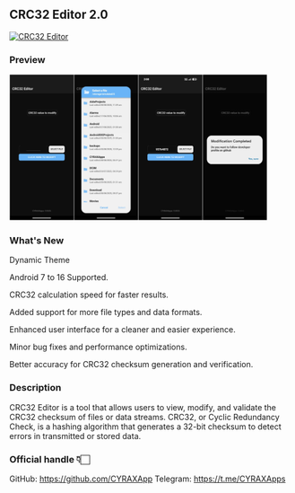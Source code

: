 ## CRC32 Editor 2.0

[![CRC32 Editor](https://img.shields.io/badge/Download-CRC32_Editor-blue?style=for-the-badge)](https://github.com/CYRAXApps/CRC32-Editor/releases/tag/CRC32-Editor)

### Preview

<div>
<img width="460" height="260" src="PreviewC3E.jpg" alt="Preview" title="Preview">
<div></div>

### What's New

Dynamic Theme

Android 7 to 16 Supported.

CRC32 calculation speed for faster results.

Added support for more file types and data formats.

Enhanced user interface for a cleaner and easier experience.

Minor bug fixes and performance optimizations.

Better accuracy for CRC32 checksum generation and verification.


### Description

CRC32 Editor is a tool that allows users to view, modify, and validate the CRC32 checksum of files or data streams. CRC32, or Cyclic Redundancy Check, is a hashing algorithm that generates a 32-bit checksum to detect errors in transmitted or stored data. 

### Official handle 👇🏻
GitHub: https://github.com/CYRAXApp
Telegram: https://t.me/CYRAXApps
